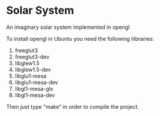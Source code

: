 # Solar System
An imaginary solar system implemented in opengl

To install opengl in Ubuntu you need the following liibraries:
1. freeglut3
2. freeglut3-dev
3. libglew1.5
4. libglew1.5-dev
5. libglu1-mesa
6. libglu1-mesa-dev
7. libgl1-mesa-glx
8. libgl1-mesa-dev

Then just type "make" in order to compile the project.

